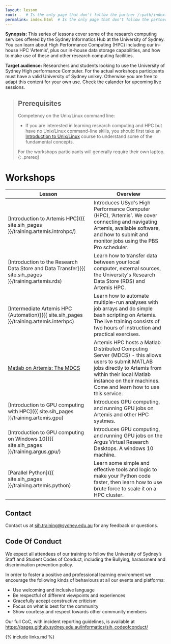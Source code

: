 ```yaml
---
layout: lesson
root: .  # Is the only page that don't follow the partner /:path/index.html
permalink: index.html  # Is the only page that don't follow the partner /:path/index.html
---
```


**Synopsis:** This series of lessons cover some of the research computing services offered by the Sydney Informatics Hub at the University of Sydney. You can learn about High Performance Computing (HPC) including our in-house HPC ‘Artemis’, plus our in-house data storage capabilities, and how to make use of these and other research computing facilities. 

**Target audience:** Researchers and students looking to use the University of Sydney High performance Computer. For the actual workshops participants must have a valid University of Sydney unikey. Otherwise you are free to adapt this content for your own use. Check the calander for upcoming live sessions.

> ## Prerequisites
> Competency on the Unix/Linux command line:
>
> * If you are interested in learning research computing and HPC but have no Unix/Linux command-line skills, you should first take an [Introduction to Unix/Linux](https://intersect.org.au/training/course/unix) course to understand some of the fundamental concepts.
>
> For the workshops participants will generally require their own laptop.
{: .prereq}

# Workshops

| Lesson    | Overview |
| ------- | ---------- |
| [Introduction to Artemis HPC]({{ site.sih_pages }}/training.artemis.introhpc/) | Introduces USyd's High Performance Computer (HPC), ‘Artemis’. We cover connecting and navigating Artemis, available software, and how to submit and monitor jobs using the PBS Pro scheduler.|
| [Introduction to the Research Data Store and Data Transfer]({{ site.sih_pages }}/training.artemis.rds) |  Learn how to transfer data between your local computer, external sources, the University's Research Data Store (RDS) and Artemis HPC. |
|[Intermediate Artemis HPC (Automation)]({{ site.sih_pages }}/training.artemis.interhpc) | Learn how to automate multiple-run analyses with job arrays and do simple bash scripting on Artemis. The live training consists of two hours of instruction and practical exercises. |
|[Matlab on Artemis: The MDCS](https://informatics.sydney.edu.au/training/coursedocs/MDCS_MatlabTraining.pdf) | Artemis HPC hosts a Matlab Distributed Computing Server (MDCS) - this allows users to submit MATLAB jobs directly to Artemis from within their local Matlab instance on their machines. Come and learn how to use this service. |
|[Introduction to GPU computing with HPC]({{ site.sih_pages }}/training.artemis.gpu) | Introduces GPU computing, and running GPU jobs on Artemis and other HPC systmes. |
|[Introduction to GPU computing on Windows 10]({{ site.sih_pages }}/training.argus.gpu/) | Introduces GPU computing, and running GPU jobs on the Argus Virtual Research Desktops. A windows 10 machine.  |
|[Parallel Python]({{ site.sih_pages }}/training.artemis.python) | Learn some simple and effective tools and logic to make your Python code faster, then learn how to use brute force to scale it on a HPC cluster. |

## Contact
Contact us at sih.training@sydney.edu.au for any feedback or questions.

## Code Of Conduct
We expect all attendees of our training to follow the University of Sydney’s Staff and Student Codes of Conduct, including the Bullying, harassment and discrimination prevention policy.

In order to foster a positive and professional learning environment we encourage the following kinds of behaviours at all our events and platforms:

* Use welcoming and inclusive language
* Be respectful of different viewpoints and experiences
* Gracefully accept constructive criticism
* Focus on what is best for the community
* Show courtesy and respect towards other community members

Our full CoC, with incident reporting guidelines, is available at https://pages.github.sydney.edu.au/informatics/sih_codeofconduct/

{% include links.md %}
